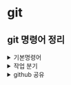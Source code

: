 # __git__
## __git 명령어 정리__
<details>
<summary>기본명령어</summary>

```$ git init``` - 저장소 만들기<br>
```$ git status``` - 현재 상태 확인<br>
```$ git add``` - 현재 상태 추적<br>
```$ git commit -m "자신이 쓰고싶은 내용"``` - 현재 상태 저장<br>
```$ git log``` - 이력 확인
</details>
<details>
<summary>작업 분기</summary>

```$git switch -c``` - 브랜치 생성<br>
```git switch``` - 브랜치 변경<br>
```git merge``` - 브랜치 합치기<br>
</details>

<details>
<summary>github 공유</summary>

```$ git push``` - 원격 저장소 저장<br>
```$ git clone``` - 원격 저장소 복제<br>
```$ git pull``` - 원격 저장소 내용 가져오기
</details>
